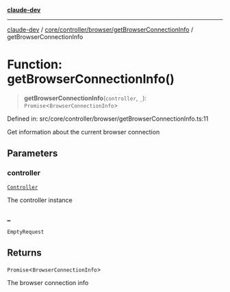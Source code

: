 [**claude-dev**](../../../../../README.md)

***

[claude-dev](../../../../../README.md) / [core/controller/browser/getBrowserConnectionInfo](../README.md) / getBrowserConnectionInfo

# Function: getBrowserConnectionInfo()

> **getBrowserConnectionInfo**(`controller`, `_`): `Promise`\<`BrowserConnectionInfo`\>

Defined in: src/core/controller/browser/getBrowserConnectionInfo.ts:11

Get information about the current browser connection

## Parameters

### controller

[`Controller`](../../../classes/Controller.md)

The controller instance

### \_

`EmptyRequest`

## Returns

`Promise`\<`BrowserConnectionInfo`\>

The browser connection info
